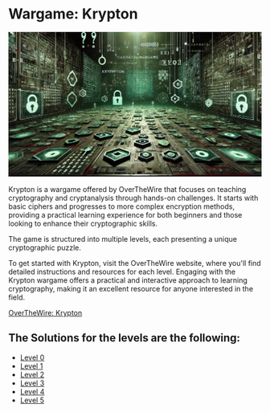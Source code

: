 # Wargame: Krypton

![Krypton](https://github.com/Cristian5tarellas/Wargames/blob/main/Krypton/DALLE_krypton.webp)

Krypton is a wargame offered by OverTheWire that focuses on teaching cryptography and cryptanalysis through hands-on challenges. It starts with basic ciphers and progresses to more complex encryption methods, providing a practical learning experience for both beginners and those looking to enhance their cryptographic skills.

The game is structured into multiple levels, each presenting a unique cryptographic puzzle. 

To get started with Krypton, visit the OverTheWire website, where you'll find detailed instructions and resources for each level. Engaging with the Krypton wargame offers a practical and interactive approach to learning cryptography, making it an excellent resource for anyone interested in the field.

[OverTheWire: Krypton](https://overthewire.org/wargames/krypton/)

## The Solutions for the levels are the following:
- [Level 0](https://github.com/Cristian5tarellas/Wargames/blob/main/Krypton/Level_0.md)
- [Level 1](https://github.com/Cristian5tarellas/Wargames/blob/main/Krypton/Level_1.md)
- [Level 2](https://github.com/Cristian5tarellas/Wargames/blob/main/Krypton/Level_2.md)
- [Level 3](https://github.com/Cristian5tarellas/Wargames/blob/main/Krypton/Level_3.md)
- [Level 4](https://github.com/Cristian5tarellas/Wargames/blob/main/Krypton/Level_4.md)
- [Level 5](https://github.com/Cristian5tarellas/Wargames/blob/main/Krypton/Level_5.md)
